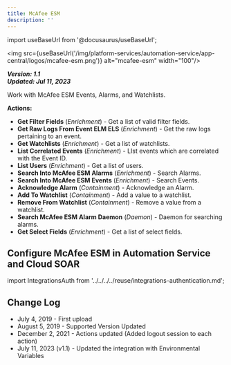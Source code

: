 ```yaml
---
title: McAfee ESM
description: ''
---
```

import useBaseUrl from '@docusaurus/useBaseUrl';

<img src={useBaseUrl('/img/platform-services/automation-service/app-central/logos/mcafee-esm.png')} alt="mcafee-esm" width="100"/>

***Version: 1.1  
Updated: Jul 11, 2023***

Work with McAfee ESM Events, Alarms, and Watchlists.

**Actions:**

* **Get Filter Fields** (*Enrichment*) - Get a list of valid filter fields.
* **Get Raw Logs From Event ELM ELS** (*Enrichment*) - Get the raw logs pertaining to an event.
* **Get Watchlists** (*Enrichment*) - Get a list of watchlists.
* **List Correlated Events** (*Enrichment*) - LIst events which are correlated with the Event ID.
* **List Users** (*Enrichment*) - Get a list of users.
* **Search Into McAfee ESM Alarms** (*Enrichment*) - Search Alarms.
* **Search Into McAfee ESM Events** (*Enrichment*) - Search Events.
* **Acknowledge Alarm** (*Containment*) - Acknowledge an Alarm.
* **Add To Watchlist** (*Containment*) - Add a value to a watchlist.
* **Remove From Watchlist** (*Containment*) - Remove a value from a watchlist.
* **Search McAfee ESM Alarm Daemon** (*Daemon*) - Daemon for searching alarms.
* **Get Select Fields** (*Enrichment*) - Get a list of select fields.

## Configure McAfee ESM in Automation Service and Cloud SOAR

import IntegrationsAuth from '../../../../reuse/integrations-authentication.md';

<IntegrationsAuth/>

## Change Log

* July 4, 2019 - First upload
* August 5, 2019 - Supported Version Updated
* December 2, 2021 - Actions updated (Added logout session to each action)
* July 11, 2023 (v1.1) - Updated the integration with Environmental Variables
